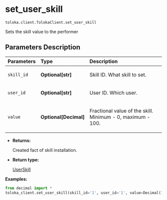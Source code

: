 # set_user_skill
`toloka.client.TolokaClient.set_user_skill`

Sets the skill value to the performer

## Parameters Description

| Parameters | Type | Description |
| :----------| :----| :-----------|
`skill_id`|**Optional\[str\]**|<p>Skill ID. What skill to set.</p>
`user_id`|**Optional\[str\]**|<p>User ID. Which user.</p>
`value`|**Optional\[Decimal\]**|<p>Fractional value of the skill. Minimum - 0, maximum - 100.</p>

* **Returns:**

  Сreated fact of skill installation.

* **Return type:**

  [UserSkill](toloka.client.user_skill.UserSkill.md)

**Examples:**

```python
from decimal import *
toloka_client.set_user_skill(skill_id='1', user_id='1', value=Decimal(100))
```
